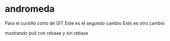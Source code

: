 # andromeda
Para el cursillo corto de GIT
Este es el segundo cambio
Este es otro cambio

mostrando pull con rebase y sin rebase

